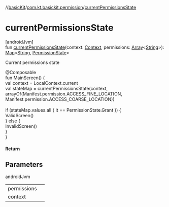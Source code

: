 //[basicKit](../../index.md)/[com.kt.basickit.permission](index.md)/[currentPermissionsState](current-permissions-state.md)

# currentPermissionsState

[androidJvm]\
fun [currentPermissionsState](current-permissions-state.md)(context: [Context](https://developer.android.com/reference/kotlin/android/content/Context.html), permissions: [Array](https://kotlinlang.org/api/latest/jvm/stdlib/kotlin/-array/index.html)&lt;[String](https://kotlinlang.org/api/latest/jvm/stdlib/kotlin/-string/index.html)&gt;): [Map](https://kotlinlang.org/api/latest/jvm/stdlib/kotlin.collections/-map/index.html)&lt;[String](https://kotlinlang.org/api/latest/jvm/stdlib/kotlin/-string/index.html), [PermissionState](-permission-state/index.md)&gt;

Current permissions state

@Composable\
fun MainScreen() {\
    val context = LocalContext.current\
    val stateMap = currentPermissionsState(context, arrayOf(Manifest.permission.ACCESS_FINE_LOCATION,\
        Manifest.permission.ACCESS_COARSE_LOCATION))\
\
    if (stateMap.values.all { it == PermissionState.Grant }) {\
        ValidScreen()\
    } else {\
        InvalidScreen()\
    }\
}

#### Return

## Parameters

androidJvm

| | |
|---|---|
| permissions |  |
| context |  |
